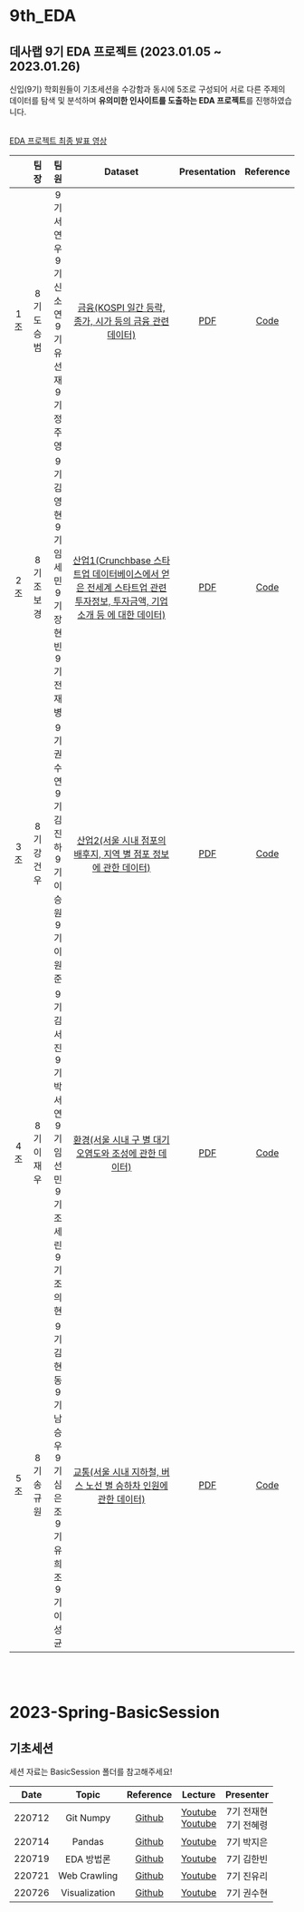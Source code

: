 # 9th_EDA
## 데사랩 9기 EDA 프로젝트 (2023.01.05 ~ 2023.01.26)
신입(9기) 학회원들이 기초세션을 수강함과 동시에 5조로 구성되어 서로 다른 주제의 데이터를 탐색 및 분석하며 <strong>유의미한 인사이트를 도출하는 EDA 프로젝트</strong>를 진행하였습니다.
<br><br>


[EDA 프로젝트 최종 발표 영상](url)


||팀장|팀원|Dataset|Presentation|Reference|
|:---:|:---:|:---:|:---:|:---:|:---:|
|1조|8기 도승범|9기 서연우<br>9기 신소연<br>9기 유선재<br>9기 정주영|[금융(KOSPI 일간 등락, 종가, 시가 등의 금융 관련 데이터)](https://github.com/DataScience-Lab-Yonsei/9th_EDA/blob/main/1%E1%84%8C%E1%85%A9/Dataset)|[PDF](pdf)|[Code](code)|
|2조|8기 조보경|9기 김영현<br>9기 임세민<br>9기 장현빈<br>9기 전재병|[산업1(Crunchbase  스타트업 데이터베이스에서 얻은 전세계 스타트업 관련 투자정보, 투자금액, 기업소개 등 에 대한 데이터)](data)|[PDF](pdf)|[Code](code)|
|3조|8기 강건우|9기 권수연<br>9기 김진하<br>9기 이승원<br>9기 이원준|[산업2(서울 시내 점포의 배후지, 지역 별 점포 정보에 관한 데이터)](https://github.com/DataScience-Lab-Yonsei/9th_EDA/tree/main/3%E1%84%8C%E1%85%A9/Dataset)|[PDF](pdf)|[Code](code)|
|4조|8기 이재우|9기 김서진<br>9기 박서연<br>9기 임선민<br>9기 조세린<br>9기 조의현|[환경(서울 시내 구 별 대기 오염도와 조성에 관한 데이터)](https://github.com/DataScience-Lab-Yonsei/9th_EDA/tree/main/4%E1%84%8C%E1%85%A9/Dataset)|[PDF](pdf)|[Code](code)|
|5조|8기 송규원|9기 김현동<br>9기 남승우<br>9기 심은조<br>9기 유희조<br>9기 이성균|[교통(서울 시내 지하철, 버스 노선 별 승하차 인원에 관한 데이터)](https://github.com/DataScience-Lab-Yonsei/9th_EDA/tree/main/5%E1%84%8C%E1%85%A9/Dataset)|[PDF](pdf)|[Code](code)|
<br><br>

 
# 2023-Spring-BasicSession
## 기초세션
세션 자료는 BasicSession 폴더를 참고해주세요!


|Date|Topic|Reference|Lecture|Presenter|
|:---:|:---:|:---:|:---:|:---:|
|220712|Git Numpy|[Github](https://github.com/DataScience-Lab-Yonsei/8th_EDA/tree/main/BasicSession/220712%20Git%20Numpy)|[Youtube](https://youtu.be/PEpr2JIrm8Y)<br>[Youtube](https://youtu.be/PlCipcjNflk)|7기 전재현<br>7기 전혜령|
|220714|Pandas|[Github](https://github.com/DataScience-Lab-Yonsei/8th_EDA/tree/main/BasicSession/220714%20Pandas)|[Youtube](https://youtu.be/N-5ACPza6E8)|7기 박지은|
|220719|EDA 방법론|[Github](https://github.com/DataScience-Lab-Yonsei/8th_EDA/tree/main/BasicSession/220719%20EDA%20%EB%B0%A9%EB%B2%95%EB%A1%A0)|[Youtube](https://youtu.be/_ecgEqWn5UM)|7기 김한빈|
|220721|Web Crawling|[Github](https://github.com/DataScience-Lab-Yonsei/8th_EDA/tree/main/BasicSession/220721%20Web%20Crawling)|[Youtube](https://youtu.be/EotwNL5D7KQ)|7기 진유리|
|220726|Visualization|[Github](https://github.com/DataScience-Lab-Yonsei/8th_EDA/tree/main/BasicSession/220726%20Visualization)|[Youtube](https://youtu.be/uDRUVqqs_3k)|7기 권수현|
